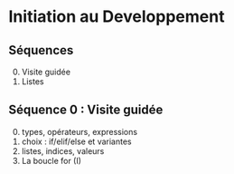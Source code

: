 # Initiation au Developpement

## Séquences
0. Visite guidée
1. Listes


## Séquence 0 : Visite guidée
0. types, opérateurs, expressions
1. choix : if/elif/else et variantes
2. listes, indices, valeurs
3. La boucle for (I)
